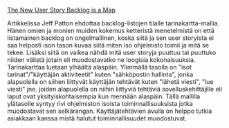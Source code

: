 [The New User Story Backlog is a Map](http://www.jpattonassociates.com/the-new-backlog/)

Artikkelissa Jeff Patton ehdottaa backlog-listojen tilalle tarinakartta-mallia. Hänen omien ja monien muiden kokemus ketteristä menetelmistä on että listamainen backlog on ongelmallinen, koska siitä ja sen user storyista ei saa helposti ison tason kuvaa siitä miten iso ohjelmisto toimii ja mitä se tekee. Lisäksi siitä on vaikea nähdä mitä user storyja puuttuu tai puuttuko niiden välistä jotain eli muodostavatko ne loogisia kokonaisuuksia.
Tarinakarttaa luetaan ylhäältä alaspäin. Ylimmällä tasolla on "isot tarinat"/"käyttäjän aktiviteetit" kuten "sähköpostin hallinta", jonka alapuolella on siihen liittyvät käyttäjän tehtävät kuten "lähetä viesti", "lue viesti" jne. joiden alapuolella on niihin liittyviä tehtäviä sovelluskehittäjille eli laput ovat yksityiskohtaisempia kun mennään alaspäin. Tällä mallilla ylätasolle syntyy rivi ohjelmiston isoista toiminnallisuuksista jotka muodostavat sen selkärangan. Käyttäjätehtävien avulla on helppo tutkia asiakkaan kanssa mistä halutut toiminnallisuudet muodostuvat.    



